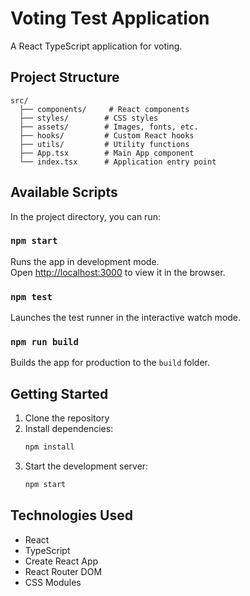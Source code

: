 # Voting Test Application

A React TypeScript application for voting.

## Project Structure

```
src/
  ├── components/     # React components
  ├── styles/        # CSS styles
  ├── assets/        # Images, fonts, etc.
  ├── hooks/         # Custom React hooks
  ├── utils/         # Utility functions
  ├── App.tsx        # Main App component
  └── index.tsx      # Application entry point
```

## Available Scripts

In the project directory, you can run:

### `npm start`

Runs the app in development mode.\
Open [http://localhost:3000](http://localhost:3000) to view it in the browser.

### `npm test`

Launches the test runner in the interactive watch mode.

### `npm run build`

Builds the app for production to the `build` folder.

## Getting Started

1. Clone the repository
2. Install dependencies:
   ```bash
   npm install
   ```
3. Start the development server:
   ```bash
   npm start
   ```

## Technologies Used

- React
- TypeScript
- Create React App
- React Router DOM
- CSS Modules